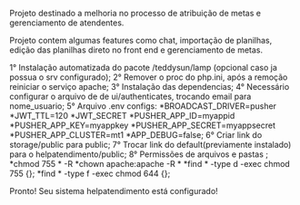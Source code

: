 Projeto destinado a melhoria no processo de atribuição de metas e gerenciamento de atendentes.

Projeto contem algumas features como chat, importação de planilhas, edição das planilhas direto no front end e gerenciamento de metas. 

1° Instalação automatizada do pacote /teddysun/lamp (opcional caso ja possua o srv configurado);
2° Remover o proc do php.ini, após a remoção reiniciar o serviço apache;
3° Instalação das dependencias;
4° Necessário configurar o arquivo de de ui/authenticates, trocando email para nome_usuario;
5° Arquivo .env configs:
    *BROADCAST_DRIVER=pusher
    *JWT_TTL=120
    *JWT_SECRET
    *PUSHER_APP_ID=myappid
    *PUSHER_APP_KEY=myappkey
    *PUSHER_APP_SECRET=myappsecret
    *PUSHER_APP_CLUSTER=mt1
    *APP_DEBUG=false;
6° Criar link do storage/public para public;
7° Trocar link do default(previamente instalado) para o helpatendimento/public;
8° Permissões de arquivos e pastas ;
    *chmod 755 * -R
    *chown apache:apache -R *
    *find * -type d -exec chmod 755 {}\;
    *find * -type f -exec chmod 644 {}\;
    
Pronto! Seu sistema helpatendimento está configurado!
